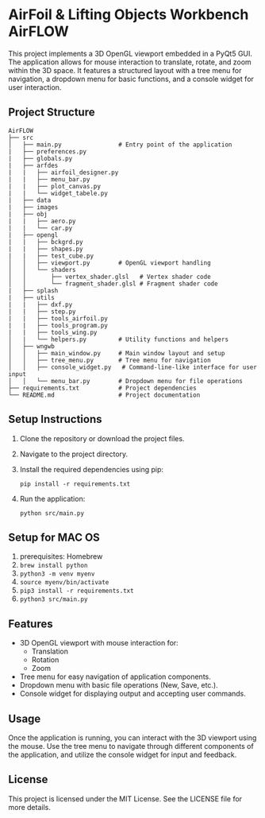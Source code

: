 # AirFoil & Lifting Objects Workbench AirFLOW

This project implements a 3D OpenGL viewport embedded in a PyQt5 GUI. The application allows for mouse interaction to translate, rotate, and zoom within the 3D space. It features a structured layout with a tree menu for navigation, a dropdown menu for basic functions, and a console widget for user interaction.

## Project Structure

```
AirFLOW
├── src
│   ├── main.py                # Entry point of the application
|   ├── preferences.py
|   ├── globals.py
|   ├── arfdes
|   |   ├── airfoil_designer.py
|   |   ├── menu_bar.py
|   |   ├── plot_canvas.py
|   |   └── widget_tabele.py
|   ├── data
|   ├── images
|   ├── obj
|   |   ├── aero.py
|   |   └── car.py
|   ├── opengl
|   |   ├── bckgrd.py
|   |   ├── shapes.py
|   |   ├── test_cube.py
│   │   ├── viewport.py        # OpenGL viewport handling
│   │   └── shaders
│   │       ├── vertex_shader.glsl   # Vertex shader code
│   │       └── fragment_shader.glsl # Fragment shader code
|   ├── splash
|   ├── utils
|   |   ├── dxf.py
|   |   ├── step.py
|   |   ├── tools_airfoil.py
|   |   ├── tools_program.py
|   |   ├── tools_wing.py
│   |   └── helpers.py         # Utility functions and helpers
│   ├── wngwb
│   │   ├── main_window.py     # Main window layout and setup
│   │   ├── tree_menu.py       # Tree menu for navigation
│   │   ├── console_widget.py   # Command-line-like interface for user input
│   │   └── menu_bar.py        # Dropdown menu for file operations
├── requirements.txt           # Project dependencies
└── README.md                  # Project documentation
```

## Setup Instructions

1. Clone the repository or download the project files.
2. Navigate to the project directory.
3. Install the required dependencies using pip:

   ```
   pip install -r requirements.txt
   ```

4. Run the application:

   ```
   python src/main.py
   ```

## Setup for MAC OS

1. prerequisites: Homebrew
2. `brew install python`
3. `python3 -m venv myenv`
4. `source myenv/bin/activate`
5. `pip3 install -r requirements.txt`
6. `python3 src/main.py`

## Features

- 3D OpenGL viewport with mouse interaction for:
  - Translation
  - Rotation
  - Zoom
- Tree menu for easy navigation of application components.
- Dropdown menu with basic file operations (New, Save, etc.).
- Console widget for displaying output and accepting user commands.

## Usage

Once the application is running, you can interact with the 3D viewport using the mouse. Use the tree menu to navigate through different components of the application, and utilize the console widget for input and feedback.

## License

This project is licensed under the MIT License. See the LICENSE file for more details.